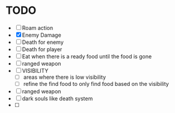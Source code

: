 # TODO

- [ ] Roam action
- [x] Enemy Damage
- [ ] Death for enemy
- [ ] Death for player
- [ ] Eat when there is a ready food until the food is gone
- [ ] ranged weapon
- [ ] VISIBILITY
  - [ ] areas where there is low visibility
  - [ ] refine the find food to only find food based on the visibility
- [ ] ranged weapon
- [ ] dark souls like death system
- [ ] 